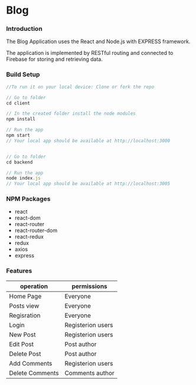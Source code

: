 # Blog

### Introduction
The Blog Application uses the React and Node.js with EXPRESS framework.

The application is implemented by RESTful routing and connected to Firebase for storing and retrieving data.
### Build Setup
```javascript
//To run it on your local device: Clone or fork the repo

// Go to folder
cd client

// In the created folder install the node modules
npm install

// Run the app
npm start
// Your local app should be available at http://localhost:3000


// Go to folder
cd backend

// Run the app
node index.js
// Your local app should be available at http://localhost:3005
```
### NPM Packages
- react
- react-dom
- react-router
- react-router-dom
- react-redux
- redux
- axios
- express


### Features
operation | permissions
------------- | -------------
Home Page | Everyone
Posts view | Everyone
Regisration | Everyone
Login | Registerion users
New Post | Registerion users
Edit Post | Post author
Delete Post | Post author
Add Comments | Registerion users
Delete Comments | Comments author








